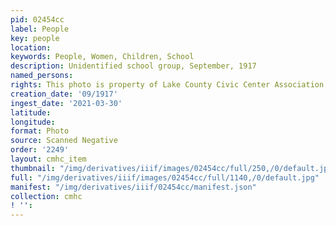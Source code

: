 ```yaml
---
pid: 02454cc
label: People
key: people
location: 
keywords: People, Women, Children, School
description: Unidentified school group, September, 1917
named_persons: 
rights: This photo is property of Lake County Civic Center Association.
creation_date: '09/1917'
ingest_date: '2021-03-30'
latitude: 
longitude: 
format: Photo
source: Scanned Negative
order: '2249'
layout: cmhc_item
thumbnail: "/img/derivatives/iiif/images/02454cc/full/250,/0/default.jpg"
full: "/img/derivatives/iiif/images/02454cc/full/1140,/0/default.jpg"
manifest: "/img/derivatives/iiif/02454cc/manifest.json"
collection: cmhc
! '': 
---
```

